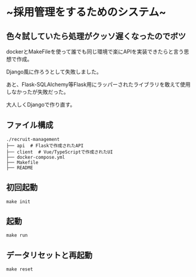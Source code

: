 # ~採用管理をするためのシステム~
## 色々試していたら処理がクッソ遅くなったのでボツ

dockerとMakeFileを使って誰でも同じ環境で楽にAPIを実装できたらと言う思想で作成。

Django風に作ろうとして失敗しました。

あと、Flask-SQLAlchemy等Flask用にラッパーされたライブラリを敢えて使用しなかったが失敗だった。

大人しくDjangoで作り直す。



## ファイル構成

```
./recruit-management
├── api  # Flaskで作成されたAPI
├── client  # Vue/TypeScriptで作成されたUI
├── docker-compose.yml
├── Makefile
├── README
```

## 初回起動

```
make init
```

## 起動

```
make run
```

## データリセットと再起動

```
make reset
```
